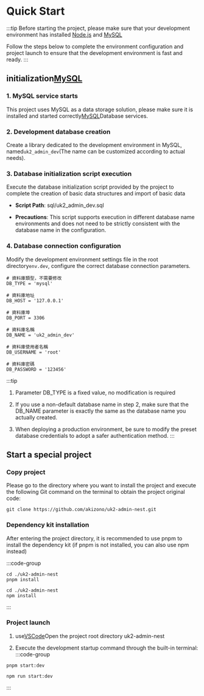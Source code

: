 # Quick Start

:::tip
Before starting the project, please make sure that your development environment has installed [Node.js](../../dev/nodejs) and [MySQL](../../dev/mysql)

Follow the steps below to complete the environment configuration and project launch to ensure that the development environment is fast and ready.
:::

## initialization[MySQL](../../dev/mysql)

### 1. MySQL service starts

This project uses MySQL as a data storage solution, please make sure it is installed and started correctly[MySQL](../../dev/mysql)Database services.

### 2. Development database creation

Create a library dedicated to the development environment in MySQL, named`uk2_admin_dev`(The name can be customized according to actual needs).

### 3. Database initialization script execution

Execute the database initialization script provided by the project to complete the creation of basic data structures and import of basic data

- **Script Path**: sql/uk2_admin_dev.sql

- **Precautions**: This script supports execution in different database name environments and does not need to be strictly consistent with the database name in the configuration.

### 4. **Database connection configuration**

Modify the development environment settings file in the root directory`env.dev`, configure the correct database connection parameters.
```shell
# 資料庫類型，不需要修改
DB_TYPE = 'mysql'

# 資料庫地址
DB_HOST = '127.0.0.1'

# 資料庫埠
DB_PORT = 3306

# 資料庫名稱
DB_NAME = 'uk2_admin_dev'

# 資料庫使用者名稱
DB_USERNAME = 'root'

# 資料庫密碼
DB_PASSWORD = '123456'
```
:::tip
1. Parameter DB_TYPE is a fixed value, no modification is required

2. If you use a non-default database name in step 2, make sure that the DB_NAME parameter is exactly the same as the database name you actually created.

3. When deploying a production environment, be sure to modify the preset database credentials to adopt a safer authentication method.
:::

## Start a special project

### Copy project

Please go to the directory where you want to install the project and execute the following Git command on the terminal to obtain the project original code:

```shell
git clone https://github.com/akizono/uk2-admin-nest.git
```

### Dependency kit installation
After entering the project directory, it is recommended to use pnpm to install the dependency kit (if pnpm is not installed, you can also use npm instead)

:::code-group
```shell[pnpm]
cd ./uk2-admin-nest
pnpm install
```
```shell[npm]
cd ./uk2-admin-nest
npm install
```
:::

### Project launch

1. use[VSCode](https://code.visualstudio.com/)Open the project root directory uk2-admin-nest

2. Execute the development startup command through the built-in terminal:
:::code-group
```shell[pnpm]
pnpm start:dev
```
```shell[npm]
npm run start:dev
```
:::
